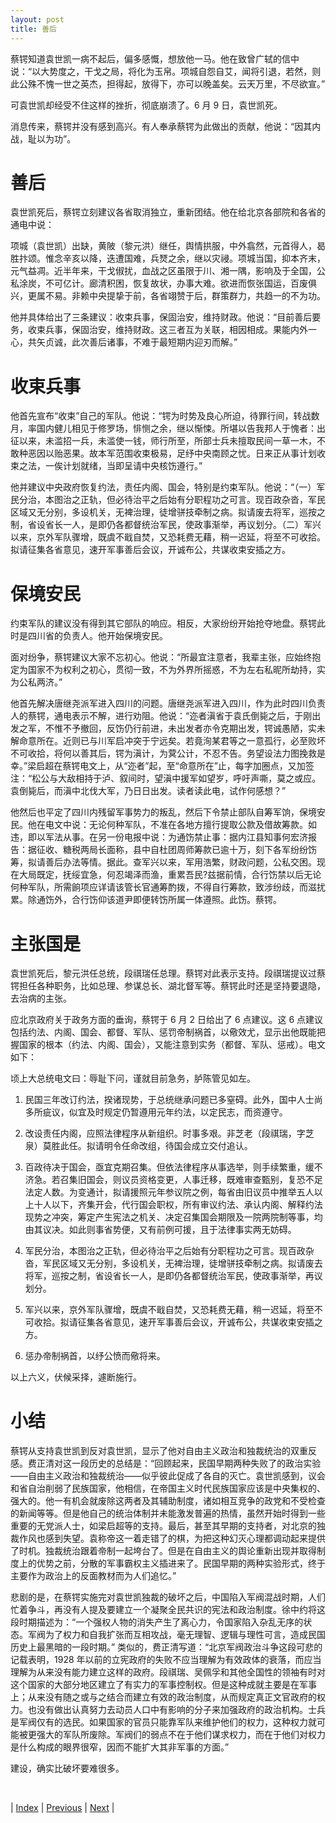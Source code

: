 ```yaml
---
layout: post
title: 善后
---
```


蔡锷知道袁世凯一病不起后，偏多感慨，想放他一马。他在致曾广轼的信中说：“以大势度之，干戈之局，将化为玉帛。项城自怨自艾，闻将引退，若然，则此公殊不愧一世之英杰，担得起，放得下，亦可以晚盖矣。云天万里，不尽欲宣。”

可袁世凯却经受不住这样的挫折，彻底崩溃了。6 月 9 日，袁世凯死。

消息传来，蔡锷并没有感到高兴。有人奉承蔡锷为此做出的贡献，他说：“因其内战，耻以为功”。

# 善后

袁世凯死后，蔡锷立刻建议各省取消独立，重新团结。他在给北京各部院和各省的通电中说：

项城（袁世凯）出缺，黄陂（黎元洪）继任，舆情拱服，中外翕然，元首得人，曷胜抃颂。惟念辛亥以降，迭遭国难，兵燹之余，继以灾祲。项城当国，抑本齐末，元气益凋。近半年来，干戈俶扰，血战之区虽限于川、湘一隅，影响及于全国，公私涂炭，不可亿计。廊清积困，恢复故状，办事大难。欲进而恢张国运，百废俱兴，更属不易。非赖中央提挚于前，各省翊赞于后，群策群力，共趋一的不为功。

他并具体给出了三条建议：收束兵事，保固治安，维持财政。他说：“目前善后要务，收束兵事，保固治安，维持财政。这三者互为关联，相因相成。果能内外一心，共矢贞诚，此次善后诸事，不难于最短期内迎刃而解。”

# 收束兵事

他首先宣布“收束”自己的军队。他说：“锷为时势及良心所迫，待罪行间，转战数月，率国内健儿相见于修罗场，悱恻之余，继以惭悚。所堪以告我邦人于愧者：出征以来，未滥招一兵，未滥使一钱，师行所至，所部士兵未擅取民间一草一木，不敢种恶因以贻恶果。故本军范围收束极易，足纾中央南顾之忧。日来正从事计划收束之法，一俟计划就绪，当即呈请中央核饬遵行。”

他并建议中央政府恢复约法，责任内阁、国会，特别是约束军队。他说：“（一）军民分治，本图治之正轨，但必待治平之后始有分职程功之可言。现百政杂沓，军民区域又无分别，多设机关，无裨治理，徒增骈技牵制之病。拟请废去将军，巡按之制，省设省长一人，是即仍各都督统治军民，使政事渐举，再议划分。（二）军兴以来，京外军队骤增，既虞不戢自焚，又恐耗费无藉，稍一迟延，将至不可收拾。拟请征集各省意见，速开军事善后会议，开诚布公，共谋收束安插之方。

# 保境安民

约束军队的建议没有得到其它部队的响应。相反，大家纷纷开始抢夺地盘。蔡锷此时是四川省的负责人。他开始保境安民。

面对纷争，蔡锷建议大家不忘初心。他说：“所最宜注意者，我辈主张，应始终抱定为国家不为权利之初心，贯彻一致，不为外界所摇惑，不为左右私昵所劫持，实为公私两济。”

他首先解决唐继尧派军进入四川的问题。唐继尧派军进入四川，作为此时四川负责人的蔡锷，通电表示不解，进行劝阻。他说：“迩者滇省于袁氏倒毙之后，于刚出发之军，不惟不予撤回，反饬仍行前进，未出发者亦令克期出发，锷诚愚陋，实未解命意所在。近则已与川军启冲突于宁远矣。若竟洵某君等之一意孤行，必至败坏不可收拾，将何以善其后，锷为滇计，为蓂公计，不忍不告。务望设法力图挽救是幸。”梁启超在蔡锷电文上，从“迩者”起，至“命意所在”止，每字加圈点，又加签注：“松公与大敌相持于泸、叙间时，望滇中援军如望岁，呼吁声嘶，莫之或应。袁倒毙后，而滇中北伐大军，乃日日出发。读者读此电，试作何感想？”

他然后也平定了四川内残留军事势力的叛乱，然后下令禁止部队自筹军饷，保境安民。他在电文中说：无论何种军队，不准在各地方擅行提取公款及借故筹款。如违，即以军法从事。在另一份电报中说：为通饬禁止事：据内江县知事何宏济报告：据征收、糖税两局长面称，县中自杜团周师筹款已逾十万，刻下各军纷纷饬筹，拟请善后办法等情。据此。查军兴以来，军用浩繁，财政问题，公私交困。现在大局既定，抚绥宜急，何忍竭泽而渔，重累吾民?兹据前情，合行饬禁以后无论何种军队，所需餉项应详请该管长官通筹酌拨，不得自行筹款，致涉纷歧，而滋扰累。除通饬外，合行饬仰该道尹即便转饬所属一体遵照。此饬。蔡锷。

# 主张国是

袁世凯死后，黎元洪任总统，段祺瑞任总理。蔡锷对此表示支持。段祺瑞提议过蔡锷担任各种职务，比如总理、参谋总长、湖北督军等。蔡锷此时还是坚持要退隐，去治病的主张。

应北京政府关于政务方面的垂询，蔡锷于 6 月 2 日给出了 6 点建议。这 6 点建议包括约法、内阁、国会、都督、军队、惩罚帝制祸首，以儆效尤，显示出他既能把握国家的根本（约法、内阁、国会），又能注意到实务（都督、军队、惩戒）。电文如下：

顷上大总统电文曰：辱耻下问，谨就目前急务，胪陈管见如左。

1. 民国三年改订约法，揆诸现势，于总统继承问题已多窒碍。此外，国中人士尚多所疵议，似宜及时规定仍暂遵用元年约法，以定民志，而资遵守。

2. 改设责任内阁，应照法律程序从新组织。时事多艰。非芝老（段祺瑞，字芝泉）莫胜此任。拟请明令任命改组，待国会成立交付追认。

3. 百政待决于国会，亟宜克期召集。但依法律程序从事选举，则手续繁重，缓不济急。若召集旧国会，则议员资格变更，人事迁移，既难审查甄别，复恐不足法定人数。为变通计，拟请援照元年参议院之例，每省由旧议员中推举五人以上十人以下，齐集开会，代行国会职权，所有审议约法、承认内阁、解释约法现势之冲突，筹定产生宪法之机关、决定召集国会期限及一院两院制等事，均由其议决。如此则事省势便，又有前例可援，且于法律事实两无妨碍。

4. 军民分治，本图治之正轨，但必待治平之后始有分职程功之可言。现百政杂沓，军民区域又无分别，多设机关，无裨治理，徒增骈技牵制之病。拟请废去将军，巡按之制，省设省长一人，是即仍各都督统治军民，使政事渐举，再议划分。

5. 军兴以来，京外军队骤增，既虞不戢自焚，又恐耗费无藉，稍一迟延，将至不可收拾。拟请征集各省意见，速开军事善后会议，开诚布公，共谋收束安插之方。

6. 惩办帝制祸首，以纾公愤而儆将来。

以上六义，伏候采择，遽断施行。

# 小结

蔡锷从支持袁世凯到反对袁世凯，显示了他对自由主义政治和独裁统治的双重反感。费正清对这一段历史的总结是：“回顾起来，民国早期两种失败了的政治实验——自由主义政治和独裁统治——似乎彼此促成了各自的灭亡。袁世凯感到，议会和省自治削弱了民族国家，他相信，在帝国主义时代民族国家应该是中央集权的、强大的。他一有机会就废除这两者及其辅助制度，诸如相互竞争的政党和不受检查的新闻等等。但是他自己的统治体制并未能激发普遍的热情，虽然开始时得到一些重要的无党派人士，如梁启超等的支持。最后，甚至其早期的支持者，对北京的独裁作风也感到失望。袁称帝这一着走错了的棋，为把这种幻灭心理都调动起来提供了时机。独裁统治跟着帝制一起垮台了。但是在自由主义的舆论重新出现并取得制度上的优势之前，分散的军事霸权主义插进来了。民国早期的两种实验形式，终于主要作为政治上的反面教材而为人们追忆。”

悲剧的是，在蔡锷实施完对袁世凯独裁的破坏之后，中国陷入军阀混战时期，人们忙着争斗，再没有人提及要建立一个凝聚全民共识的宪法和政治制度。徐中约将这段时期描述为：“一个强权人物的消失产生了离心力，令国家陷入杂乱无序的状态。军阀为了权力和自我扩张而互相攻战，毫无理智、逻辑与理性可言，造成民国历史上最黑暗的一段时期。” 类似的，费正清写道：“北京军阀政治斗争这段可悲的记载表明，1928 年以前的立宪政府的失败不应当理解为有效政体的衰落，而应当理解为从来没有能力建立这样的政府。段祺瑞、吴佩孚和其他全国性的领袖有时对这个国家的大部分地区建立了有实力的军事控制权。但是这种成就主要是在军事上；从来没有随之或与之结合而建立有效的政治制度，从而规定真正文官政府的权力。也没有做出认真努力去动员人口中有影响的分子来加强政府的政治机构。士兵是军阀仅有的选民。如果国家的官员只能靠军队来维护他们的权力，这种权力就可能被更强大的军队所废除。军阀们的弱点不在于他们谋求权力，而在于他们对权力是什么构成的眼界很窄，因而不能扩大其非军事的方面。”

建设，确实比破坏要难很多。

<br/>

| [Index](./) | [Previous](13-12-down) | [Next](15-1-leave) |
